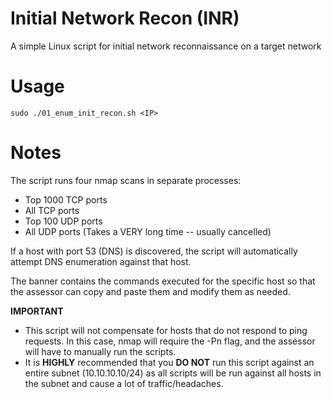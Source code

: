 # Initial Network Recon (INR)
A simple Linux script for initial network reconnaissance on a target network

# Usage
```
sudo ./01_enum_init_recon.sh <IP>
```

# Notes
The script runs four nmap scans in separate processes: 

- Top 1000 TCP ports
- All TCP ports
- Top 100 UDP ports
- All UDP ports (Takes a VERY long time -- usually cancelled)

If a host with port 53 (DNS) is discovered, the script will automatically attempt DNS enumeration against that host.

The banner contains the commands executed for the specific host so that the assessor can copy and paste them and modify them as needed.

**IMPORTANT**

- This script will not compensate for hosts that do not respond to ping requests. In this case, nmap will require the -Pn flag, and the assessor will have to manually run the scripts. 
- It is **HIGHLY** recommended that you **DO NOT** run this script against an entire subnet (10.10.10.10/24) as all scripts will be run against all hosts in the subnet and cause a lot of traffic/headaches.

